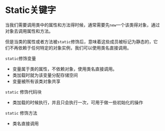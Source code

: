 # Static关键字

当我们需要调用类中的属性和方法得时候，通常需要先`new`一个该类得对象，通过对象去调用属性和方法。



但是当类的属性或者方法被`static`修饰后，意味着这些成员被标记为静态的，它们不再依赖于任何特定的对象实例，我们可以使用类名直接调用。



`static`修饰变量

- 变量属于类的属性，不依赖对象，使用类名直接调用。
- 类加载时就为该变量分配存储空间 
- 变量被所有该类对象共享

`static` 修饰代码块

- 类加载的时候执行，并且只会执行一次，可用于做一些初始化的操作

`static` 修饰方法

- 类名直接调用

